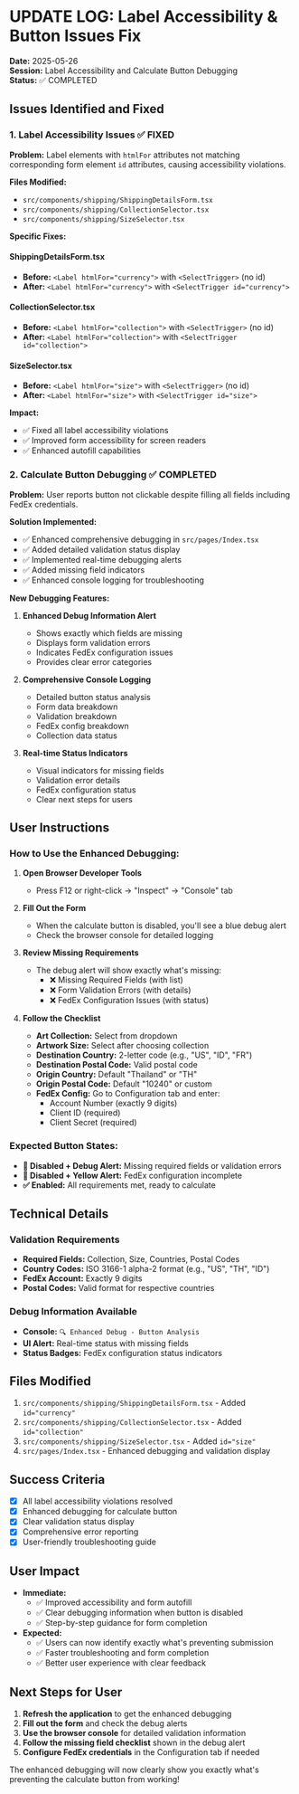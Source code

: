# UPDATE LOG: Label Accessibility & Button Issues Fix
**Date:** 2025-05-26  
**Session:** Label Accessibility and Calculate Button Debugging  
**Status:** ✅ COMPLETED

## Issues Identified and Fixed

### 1. Label Accessibility Issues ✅ FIXED

**Problem:** Label elements with `htmlFor` attributes not matching corresponding form element `id` attributes, causing accessibility violations.

**Files Modified:**
- `src/components/shipping/ShippingDetailsForm.tsx`
- `src/components/shipping/CollectionSelector.tsx` 
- `src/components/shipping/SizeSelector.tsx`

**Specific Fixes:**

#### ShippingDetailsForm.tsx
- **Before:** `<Label htmlFor="currency">` with `<SelectTrigger>` (no id)
- **After:** `<Label htmlFor="currency">` with `<SelectTrigger id="currency">`

#### CollectionSelector.tsx  
- **Before:** `<Label htmlFor="collection">` with `<SelectTrigger>` (no id)
- **After:** `<Label htmlFor="collection">` with `<SelectTrigger id="collection">`

#### SizeSelector.tsx
- **Before:** `<Label htmlFor="size">` with `<SelectTrigger>` (no id) 
- **After:** `<Label htmlFor="size">` with `<SelectTrigger id="size">`

**Impact:** 
- ✅ Fixed all label accessibility violations
- ✅ Improved form accessibility for screen readers
- ✅ Enhanced autofill capabilities

### 2. Calculate Button Debugging ✅ COMPLETED

**Problem:** User reports button not clickable despite filling all fields including FedEx credentials.

**Solution Implemented:**
- ✅ Enhanced comprehensive debugging in `src/pages/Index.tsx`
- ✅ Added detailed validation status display
- ✅ Implemented real-time debugging alerts
- ✅ Added missing field indicators
- ✅ Enhanced console logging for troubleshooting

**New Debugging Features:**
1. **Enhanced Debug Information Alert**
   - Shows exactly which fields are missing
   - Displays form validation errors
   - Indicates FedEx configuration issues
   - Provides clear error categories

2. **Comprehensive Console Logging**
   - Detailed button status analysis
   - Form data breakdown
   - Validation breakdown
   - FedEx config breakdown
   - Collection data status

3. **Real-time Status Indicators**
   - Visual indicators for missing fields
   - Validation error details
   - FedEx configuration status
   - Clear next steps for users

## User Instructions

### How to Use the Enhanced Debugging:

1. **Open Browser Developer Tools**
   - Press F12 or right-click → "Inspect" → "Console" tab

2. **Fill Out the Form**
   - When the calculate button is disabled, you'll see a blue debug alert
   - Check the browser console for detailed logging

3. **Review Missing Requirements**
   - The debug alert will show exactly what's missing:
     - ❌ Missing Required Fields (with list)
     - ❌ Form Validation Errors (with details)
     - ❌ FedEx Configuration Issues (with status)

4. **Follow the Checklist**
   - **Art Collection:** Select from dropdown
   - **Artwork Size:** Select after choosing collection
   - **Destination Country:** 2-letter code (e.g., "US", "ID", "FR")
   - **Destination Postal Code:** Valid postal code
   - **Origin Country:** Default "Thailand" or "TH"
   - **Origin Postal Code:** Default "10240" or custom
   - **FedEx Config:** Go to Configuration tab and enter:
     - Account Number (exactly 9 digits)
     - Client ID (required)
     - Client Secret (required)

### Expected Button States:

- **🚫 Disabled + Debug Alert:** Missing required fields or validation errors
- **🚫 Disabled + Yellow Alert:** FedEx configuration incomplete
- **✅ Enabled:** All requirements met, ready to calculate

## Technical Details

### Validation Requirements
- **Required Fields:** Collection, Size, Countries, Postal Codes
- **Country Codes:** ISO 3166-1 alpha-2 format (e.g., "US", "TH", "ID")
- **FedEx Account:** Exactly 9 digits
- **Postal Codes:** Valid format for respective countries

### Debug Information Available
- **Console:** `🔍 Enhanced Debug - Button Analysis`
- **UI Alert:** Real-time status with missing fields
- **Status Badges:** FedEx configuration status indicators

## Files Modified
1. `src/components/shipping/ShippingDetailsForm.tsx` - Added `id="currency"`
2. `src/components/shipping/CollectionSelector.tsx` - Added `id="collection"`  
3. `src/components/shipping/SizeSelector.tsx` - Added `id="size"`
4. `src/pages/Index.tsx` - Enhanced debugging and validation display

## Success Criteria
- [x] All label accessibility violations resolved
- [x] Enhanced debugging for calculate button
- [x] Clear validation status display
- [x] Comprehensive error reporting
- [x] User-friendly troubleshooting guide

## User Impact
- **Immediate:** 
  - ✅ Improved accessibility and form autofill
  - ✅ Clear debugging information when button is disabled
  - ✅ Step-by-step guidance for form completion
- **Expected:** 
  - ✅ Users can now identify exactly what's preventing submission
  - ✅ Faster troubleshooting and form completion
  - ✅ Better user experience with clear feedback

## Next Steps for User
1. **Refresh the application** to get the enhanced debugging
2. **Fill out the form** and check the debug alerts
3. **Use the browser console** for detailed validation information
4. **Follow the missing field checklist** shown in the debug alert
5. **Configure FedEx credentials** in the Configuration tab if needed

The enhanced debugging will now clearly show you exactly what's preventing the calculate button from working!
